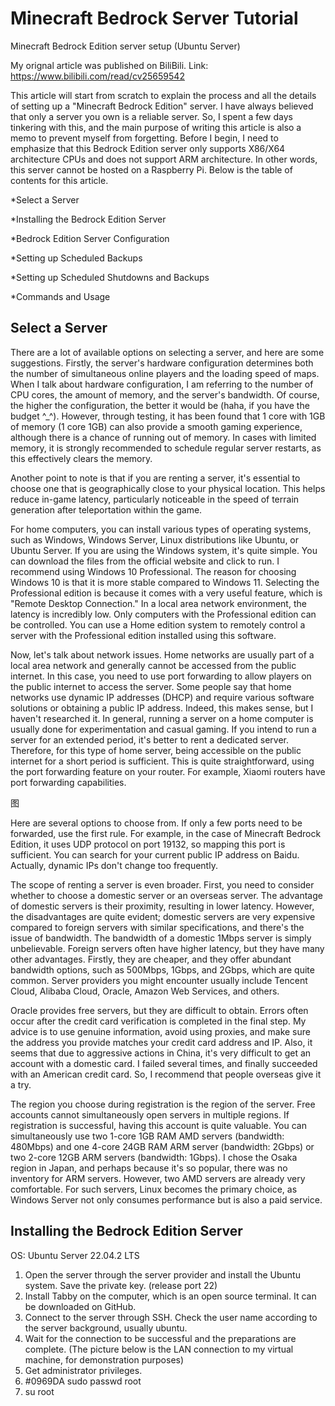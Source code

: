 # Minecraft Bedrock Server Tutorial
Minecraft Bedrock Edition server setup (Ubuntu Server)

My orignal article was published on BiliBili. Link: https://www.bilibili.com/read/cv25659542

This article will start from scratch to explain the process and all the details of setting up a "Minecraft Bedrock Edition" server. I have always believed that only a server you own is a reliable server. So, I spent a few days tinkering with this, and the main purpose of writing this article is also a memo to prevent myself from forgetting. Before I begin, I need to emphasize that this Bedrock Edition server only supports X86/X64 architecture CPUs and does not support ARM architecture. In other words, this server cannot be hosted on a Raspberry Pi. Below is the table of contents for this article.

*Select a Server

*Installing the Bedrock Edition Server

*Bedrock Edition Server Configuration

*Setting up Scheduled Backups

*Setting up Scheduled Shutdowns and Backups

*Commands and Usage

## Select a Server

There are a lot of available options on selecting a server, and here are some suggestions. Firstly, the server's hardware configuration determines both the number of simultaneous online players and the loading speed of maps. When I talk about hardware configuration, I am referring to the number of CPU cores, the amount of memory, and the server's bandwidth. Of course, the higher the configuration, the better it would be (haha, if you have the budget ^_^). However, through testing, it has been found that 1 core with 1GB of memory (1 core 1GB) can also provide a smooth gaming experience, although there is a chance of running out of memory. In cases with limited memory, it is strongly recommended to schedule regular server restarts, as this effectively clears the memory.

Another point to note is that if you are renting a server, it's essential to choose one that is geographically close to your physical location. This helps reduce in-game latency, particularly noticeable in the speed of terrain generation after teleportation within the game.

For home computers, you can install various types of operating systems, such as Windows, Windows Server, Linux distributions like Ubuntu, or Ubuntu Server. If you are using the Windows system, it's quite simple. You can download the files from the official website and click to run. I recommend using Windows 10 Professional. The reason for choosing Windows 10 is that it is more stable compared to Windows 11. Selecting the Professional edition is because it comes with a very useful feature, which is "Remote Desktop Connection." In a local area network environment, the latency is incredibly low. Only computers with the Professional edition can be controlled. You can use a Home edition system to remotely control a server with the Professional edition installed using this software.

Now, let's talk about network issues. Home networks are usually part of a local area network and generally cannot be accessed from the public internet. In this case, you need to use port forwarding to allow players on the public internet to access the server. Some people say that home networks use dynamic IP addresses (DHCP) and require various software solutions or obtaining a public IP address. Indeed, this makes sense, but I haven't researched it. In general, running a server on a home computer is usually done for experimentation and casual gaming. If you intend to run a server for an extended period, it's better to rent a dedicated server. Therefore, for this type of home server, being accessible on the public internet for a short period is sufficient. This is quite straightforward, using the port forwarding feature on your router. For example, Xiaomi routers have port forwarding capabilities.

图

Here are several options to choose from. If only a few ports need to be forwarded, use the first rule. For example, in the case of Minecraft Bedrock Edition, it uses UDP protocol on port 19132, so mapping this port is sufficient. You can search for your current public IP address on Baidu. Actually, dynamic IPs don't change too frequently.

The scope of renting a server is even broader. First, you need to consider whether to choose a domestic server or an overseas server. The advantage of domestic servers is their proximity, resulting in lower latency. However, the disadvantages are quite evident; domestic servers are very expensive compared to foreign servers with similar specifications, and there's the issue of bandwidth. The bandwidth of a domestic 1Mbps server is simply unbelievable. Foreign servers often have higher latency, but they have many other advantages. Firstly, they are cheaper, and they offer abundant bandwidth options, such as 500Mbps, 1Gbps, and 2Gbps, which are quite common. Server providers you might encounter usually include Tencent Cloud, Alibaba Cloud, Oracle, Amazon Web Services, and others.

Oracle provides free servers, but they are difficult to obtain. Errors often occur after the credit card verification is completed in the final step. My advice is to use genuine information, avoid using proxies, and make sure the address you provide matches your credit card address and IP. Also, it seems that due to aggressive actions in China, it's very difficult to get an account with a domestic card. I failed several times, and finally succeeded with an American credit card. So, I recommend that people overseas give it a try.

The region you choose during registration is the region of the server. Free accounts cannot simultaneously open servers in multiple regions. If registration is successful, having this account is quite valuable. You can simultaneously use two 1-core 1GB RAM AMD servers (bandwidth: 480Mbps) and one 4-core 24GB RAM ARM server (bandwidth: 2Gbps) or two 2-core 12GB ARM servers (bandwidth: 1Gbps). I chose the Osaka region in Japan, and perhaps because it's so popular, there was no inventory for ARM servers. However, two AMD servers are already very comfortable. For such servers, Linux becomes the primary choice, as Windows Server not only consumes performance but is also a paid service.

## Installing the Bedrock Edition Server

OS: Ubuntu Server 22.04.2 LTS

1. Open the server through the server provider and install the Ubuntu system. Save the private key. (release port 22)
2. Install Tabby on the computer, which is an open source terminal. It can be downloaded on GitHub.
3. Connect to the server through SSH. Check the user name according to the server background, usually ubuntu.
4. Wait for the connection to be successful and the preparations are complete. (The picture below is the LAN connection to my virtual machine, for demonstration purposes)
5. Get administrator privileges.
  1. #0969DA sudo passwd root
  2. su root





